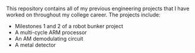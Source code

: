 This repository contains all of my previous engineering projects that I have worked on throughout my college career. The projects include:
- Milestones 1 and 2 of a robot bunker project
- A multi-cycle ARM processor
- An AM demodulating circuit
- A metal detector
